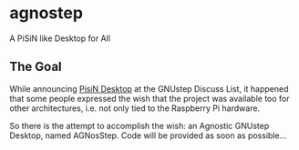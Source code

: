 # agnostep
A PiSiN like Desktop for All

## The Goal
While announcing [PisiN Desktop](https://github.com/pcardona34/pi-step-initiative) at the GNUstep Discuss List, it happened that some people expressed the wish that the project was available too for other architectures, i.e. not only tied to the Raspberry Pi hardware.

So there is the attempt to accomplish the wish: an Agnostic GNUstep Desktop, named AGNosStep.
Code will be provided as soon as possible...
